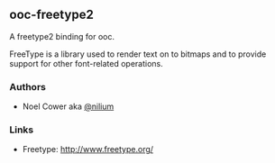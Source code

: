 ## ooc-freetype2

A freetype2 binding for ooc.

FreeType is a library used to render text on to bitmaps and to provide support for
other font-related operations.

### Authors

  * Noel Cower aka [@nilium](https://github.com/nilium)

### Links

  * Freetype: http://www.freetype.org/


